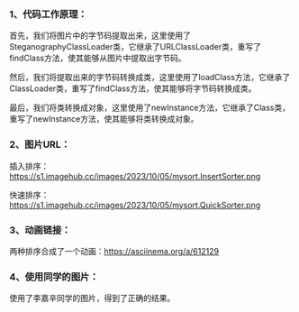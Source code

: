 ### 1、代码工作原理：
首先，我们将图片中的字节码提取出来，这里使用了SteganographyClassLoader类，它继承了URLClassLoader类，重写了findClass方法，使其能够从图片中提取出字节码。

然后，我们将提取出来的字节码转换成类，这里使用了loadClass方法，它继承了ClassLoader类，重写了findClass方法，使其能够将字节码转换成类。

最后，我们将类转换成对象，这里使用了newInstance方法，它继承了Class类，重写了newInstance方法，使其能够将类转换成对象。

### 2、图片URL：

插入排序：https://s1.imagehub.cc/images/2023/10/05/mysort.InsertSorter.png

快速排序：https://s1.imagehub.cc/images/2023/10/05/mysort.QuickSorter.png

### 3、动画链接：

两种排序合成了一个动画：https://asciinema.org/a/612129

### 4、使用同学的图片：

使用了李嘉辛同学的图片，得到了正确的结果。
